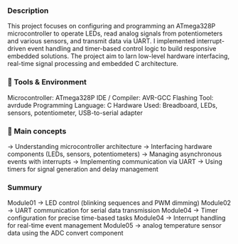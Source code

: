 ### Description

This project focuses on configuring and programming an ATmega328P microcontroller to operate LEDs, read analog signals from potentiometers and various sensors, and transmit data via UART. I implemented interrupt-driven event handling and timer-based control logic to build responsive embedded solutions. The project aim to larn low-level hardware interfacing, real-time signal processing and embedded C architecture.

### 🧰 Tools & Environment

Microcontroller: ATmega328P
IDE / Compiler: AVR-GCC
Flashing Tool: avrdude
Programming Language: C
Hardware Used: Breadboard, LEDs, sensors, potentiometer, USB-to-serial adapter


### 🧠 Main concepts

-> Understanding microcontroller architecture
-> Interfacing hardware components (LEDs, sensors, potentiometers)
-> Managing asynchronous events with interrupts
-> Implementing communication via UART
-> Using timers for signal generation and delay management

### Summury

Module01 -> LED control (blinking sequences and PWM dimming)
Module02 -> UART communication for serial data transmission
Module04 -> Timer configuration for precise time-based tasks
Module04 -> Interrupt handling for real-time event management
Module05 -> analog temperature sensor data using the ADC convert component
